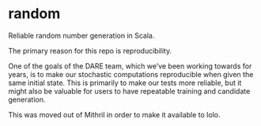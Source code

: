 # random

Reliable random number generation in Scala.

The primary reason for this repo is reproducibility. 

One of the goals of the DARE team, which we’ve been working towards for years, is to make our stochastic computations reproducible when given the same initial state. This is primarily to make our tests more reliable, but it might also be valuable for users to have repeatable training and candidate generation.

This was moved out of Mithril in order to make it available to lolo.
